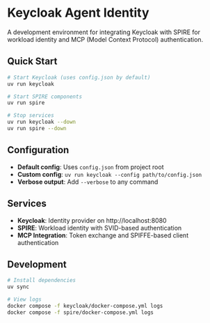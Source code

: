 # Keycloak Agent Identity

A development environment for integrating Keycloak with SPIRE for workload identity and MCP (Model Context Protocol) authentication.

## Quick Start

```bash
# Start Keycloak (uses config.json by default)
uv run keycloak

# Start SPIRE components
uv run spire

# Stop services
uv run keycloak --down
uv run spire --down
```

## Configuration

- **Default config**: Uses `config.json` from project root
- **Custom config**: `uv run keycloak --config path/to/config.json`
- **Verbose output**: Add `--verbose` to any command

## Services

- **Keycloak**: Identity provider on http://localhost:8080
- **SPIRE**: Workload identity with SVID-based authentication
- **MCP Integration**: Token exchange and SPIFFE-based client authentication

## Development

```bash
# Install dependencies
uv sync

# View logs
docker compose -f keycloak/docker-compose.yml logs
docker compose -f spire/docker-compose.yml logs
```
